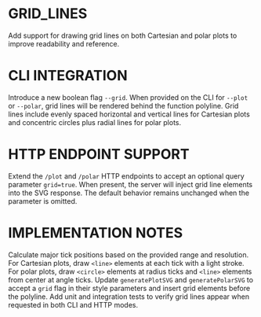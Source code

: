 # GRID_LINES

Add support for drawing grid lines on both Cartesian and polar plots to improve readability and reference.

# CLI INTEGRATION

Introduce a new boolean flag `--grid`. When provided on the CLI for `--plot` or `--polar`, grid lines will be rendered behind the function polyline. Grid lines include evenly spaced horizontal and vertical lines for Cartesian plots and concentric circles plus radial lines for polar plots.

# HTTP ENDPOINT SUPPORT

Extend the `/plot` and `/polar` HTTP endpoints to accept an optional query parameter `grid=true`. When present, the server will inject grid line elements into the SVG response. The default behavior remains unchanged when the parameter is omitted.

# IMPLEMENTATION NOTES

Calculate major tick positions based on the provided range and resolution. For Cartesian plots, draw `<line>` elements at each tick with a light stroke. For polar plots, draw `<circle>` elements at radius ticks and `<line>` elements from center at angle ticks. Update `generatePlotSVG` and `generatePolarSVG` to accept a `grid` flag in their style parameters and insert grid elements before the polyline. Add unit and integration tests to verify grid lines appear when requested in both CLI and HTTP modes.
